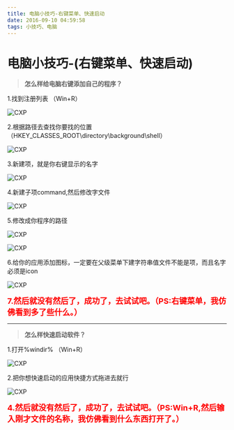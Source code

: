 ```yaml
---
title: 电脑小技巧-右键菜单、快速启动
date: 2016-09-10 04:59:58
tags: 小技巧、电脑
---
```

# 电脑小技巧-(右键菜单、快速启动)

> **怎么样给电脑右键添加自己的程序？**

1.找到注册列表 （Win+R）

![CXP](https://cxp521.github.io/img/5/1.png)

2.根据路径去查找你要找的位置 （HKEY_CLASSES_ROOT\directory\background\shell）

![CXP](https://cxp521.github.io/img/5/2.png)

3.新建项，就是你右键显示的名字

![CXP](https://cxp521.github.io/img/5/3.png)

4.新建子项command,然后修改字文件

![CXP](https://cxp521.github.io/img/5/4.png)

5.修改成你程序的路径

![CXP](https://cxp521.github.io/img/5/5.png)

![CXP](https://cxp521.github.io/img/5/6.png)

6.给你的应用添加图标，一定要在父级菜单下建字符串值文件不能是项，而且名字必须是icon

![CXP](https://cxp521.github.io/img/5/9.png)

**<font color=#ff0000 size=4>7.然后就没有然后了，成功了，去试试吧。（PS:右键菜单，我仿佛看到多了些什么。）</font>**

---

> **怎么样快速启动软件？**

1.打开%windir% （Win+R）

![CXP](https://cxp521.github.io/img/5/7.png)

2.把你想快速启动的应用快捷方式拖进去就行

![CXP](https://cxp521.github.io/img/5/8.png)

**<font color=#ff0000 size=4>4.然后就没有然后了，成功了，去试试吧。（PS:Win+R,然后输入刚才文件的名称，我仿佛看到什么东西打开了。）</font>**
